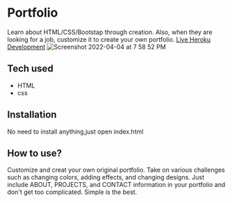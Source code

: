 # Portfolio
Learn about HTML/CSS/Bootstap through creation. Also, when they are looking for a job, customize it to create your own portfolio. 
[Live Heroku Development](https://portfolio-soumik.herokuapp.com/)
![Screenshot 2022-04-04 at 7 58 52 PM](https://user-images.githubusercontent.com/102286461/161670512-05834a9d-9eda-4fbb-98d3-840f8b2e199c.png)
## Tech used
* HTML
* css
## Installation
No need to install anything,just open index.html
## How to use?
Customize and creat your own original portfolio. Take on various challenges such as changing colors, adding effects, and changing designs. Just include ABOUT, PROJECTS, and CONTACT information in your portfolio and don't get too complicated. Simple is the best.
